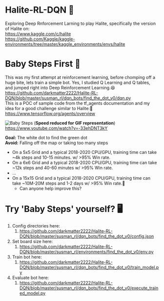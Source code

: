 # Halite-RL-DQN :robot:
Exploring Deep Rnforcement Larning to play Halite, specifically the version of Halite on:  
https://www.kaggle.com/c/halite  
https://github.com/Kaggle/kaggle-environments/tree/master/kaggle_environments/envs/halite  

# Baby Steps First :baby:
This was my first attempt at reinforcement learning, before chomping off a huge bite, lets train a simple bot. Yes, 
I studied Q Learning and Q tables, and jumped right into  Deep Reinforcement Learning.:laughing:  
https://github.com/darkmatter2222/Halite-RL-DQN/blob/master/susman_rl/dqn_bots/find_the_dot_v0/dqn.py  
This is a POC of sample code from the tf_agents documentation and my idea for a good challenge similar to Halite::thinking:  
https://www.tensorflow.org/agents/overview  
  
![Baby Steps]( https://imgur.com/7TEi2NT.gif) (**Speed reduced for GIF representation**)  
https://www.youtube.com/watch?v=-33ehDNT3kY  
  
**Goal:** The white dot to find the green dot  
**Avoid:** Falling off the map or taking too many steps  

* On a 5x5 Grid and a typical 2018-2020 CPU/GPU, training time can take ~4k steps and 10-15 minutes. w/ >95% Win rate.    
* On a 6x6 Grid and a typical 2018-2020 CPU/GPU, training time can take ~12k steps and 40-60 minutes w/ >95% Win rate.  
* ...  
* On a 15x15 Grid and a typical 2018-2020 CPU/GPU, training time can take ~10M-20M steps and 1-2 days w/ >95% Win rate.:woozy_face:  
  * Can anyone help improve this?  

# Try 'Baby Steps' yourself? :desktop_computer:
1. Config directories here:  
   1. https://github.com/darkmatter2222/Halite-RL-DQN/blob/master/susman_rl/dqn_bots/find_the_dot_v0/config.json  
2. Set board size here:  
   1. https://github.com/darkmatter2222/Halite-RL-DQN/blob/master/susman_rl/environments/find_the_dot_v0/env.py  
3. Train bot here:  
   1. https://github.com/darkmatter2222/Halite-RL-DQN/blob/master/susman_rl/dqn_bots/find_the_dot_v0/train_model.py  
4. Evaluate bot here:  
   1. https://github.com/darkmatter2222/Halite-RL-DQN/blob/master/susman_rl/dqn_bots/find_the_dot_v0/execute_trained_model.py








